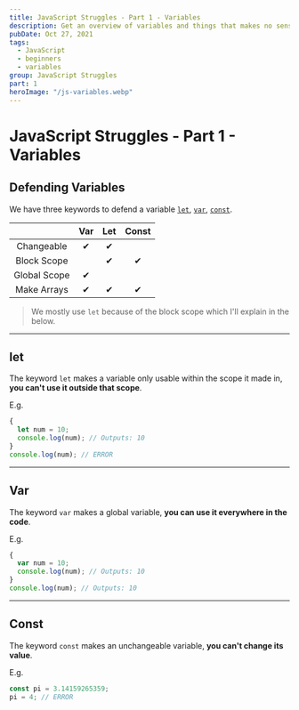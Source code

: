 ```yaml
---
title: JavaScript Struggles - Part 1 - Variables
description: Get an overview of variables and things that makes no sense for other developers in variables in JavaScript.
pubDate: Oct 27, 2021
tags:
  - JavaScript
  - beginners
  - variables
group: JavaScript Struggles
part: 1
heroImage: "/js-variables.webp"
---
```


# JavaScript Struggles - Part 1 - Variables

## Defending Variables

We have three keywords to defend a variable [`let`](#let), [`var`](#var), [`const`](#const).

|              | Var | Let | Const |
| :----------: | :-: | :-: | :---: |
|  Changeable  | ✔  | ✔  |       |
| Block Scope  |     | ✔  |  ✔   |
| Global Scope | ✔  |     |       |
| Make Arrays  | ✔  | ✔  |  ✔   |

> We mostly use `let` because of the block scope which I'll explain in the below.

---

## let <a name="let"></a>

The keyword `let` makes a variable only usable within the scope it made in, **you can't use it outside that scope**.

E.g.

```js
{
  let num = 10;
  console.log(num); // Outputs: 10
}
console.log(num); // ERROR
```

---

## Var <a name="var"></a>

The keyword `var` makes a global variable, **you can use it everywhere in the code**.

E.g.

```js
{
  var num = 10;
  console.log(num); // Outputs: 10
}
console.log(num); // Outputs: 10
```

---

## Const <a name="const"></a>

The keyword `const` makes an unchangeable variable, **you can't change its value**.

E.g.

```js
const pi = 3.14159265359;
pi = 4; // ERROR
```
